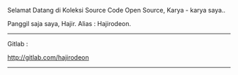 Selamat Datang di Koleksi Source Code Open Source, Karya - karya saya..

Panggil saja saya, Hajir. Alias : Hajirodeon.

---

Gitlab :

http://gitlab.com/hajirodeon




---
